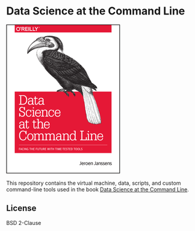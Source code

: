 Data Science at the Command Line
================================

![Data Science at the Command Line Cover](book/.cover.png)

This repository contains the virtual machine, data, scripts, and custom command-line tools used in the book [Data Science at the Command Line](http://datascienceatthecommandline.com).
## License

BSD 2-Clause
